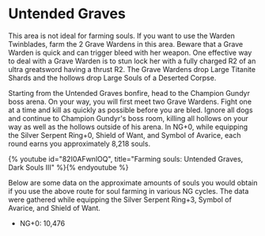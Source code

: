 # Untended Graves

This area is not ideal for farming souls. If you want to use the Warden
Twinblades, farm the 2 Grave Wardens in this area. Beware that a Grave Warden is
quick and can trigger bleed with her weapon. One effective way to deal with a
Grave Warden is to stun lock her with a fully charged R2 of an ultra greatsword
having a thrust R2. The Grave Wardens drop Large Titanite Shards and the hollows
drop Large Souls of a Deserted Corpse.

Starting from the Untended Graves bonfire, head to the Champion Gundyr boss
arena. On your way, you will first meet two Grave Wardens. Fight one at a time
and kill as quickly as possible before you are bled. Ignore all dogs and
continue to Champion Gundyr's boss room, killing all hollows on your way as well
as the hollows outside of his arena. In NG+0, while equipping the Silver Serpent
Ring+0, Shield of Want, and Symbol of Avarice, each round earns you
approximately 8,218 souls.

{% youtube id="82I0AFwnlOQ", title="Farming souls: Untended Graves, Dark Souls III" %}{% endyoutube %}

Below are some data on the approximate amounts of souls you would obtain if you
use the above route for soul farming in various NG cycles. The data were
gathered while equipping the Silver Serpent Ring+3, Symbol of Avarice, and
Shield of Want.

-   NG+0: 10,476
